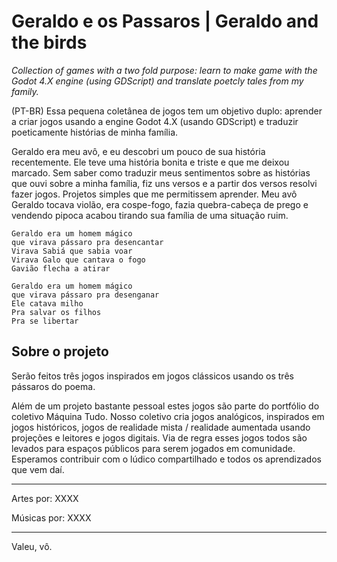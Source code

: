 # Geraldo e os Passaros | Geraldo and the birds
_Collection of games with a two fold purpose: learn to make game with the Godot 4.X engine (using GDScript) and translate poetcly tales from my family._

(PT-BR)
Essa pequena coletânea de jogos tem um objetivo duplo: aprender a criar jogos usando a engine Godot 4.X (usando GDScript) e traduzir poeticamente histórias de minha família. 

Geraldo era meu avô, e eu descobri um pouco de sua história recentemente. Ele teve uma história bonita e triste e que me deixou marcado. Sem saber como traduzir meus sentimentos sobre as histórias que ouvi sobre a minha família, fiz uns versos e a partir dos versos resolvi fazer jogos. Projetos simples que me permitissem aprender. Meu avô Geraldo tocava violão, era cospe-fogo, fazia quebra-cabeça de prego e vendendo pipoca acabou tirando sua família de uma situação ruim.

```
Geraldo era um homem mágico
que virava pássaro pra desencantar
Virava Sabiá que sabia voar
Virava Galo que cantava o fogo
Gavião flecha a atirar

Geraldo era um homem mágico
que virava pássaro pra desenganar
Ele catava milho
Pra salvar os filhos
Pra se libertar
```

## Sobre o projeto

Serão feitos três jogos inspirados em jogos clássicos usando os três pássaros do poema.

Além de um projeto bastante pessoal estes jogos são parte do portfólio do coletivo Máquina Tudo. Nosso coletivo cria jogos analógicos, inspirados em jogos históricos, jogos de realidade mista / realidade aumentada usando projeções e leitores e jogos digitais. Via de regra esses jogos todos são levados para espaços públicos para serem jogados em comunidade. Esperamos contribuir com o lúdico compartilhado e todos os aprendizados que vem daí. 

---

Artes por: XXXX

Músicas por: XXXX

---

Valeu, vô.

